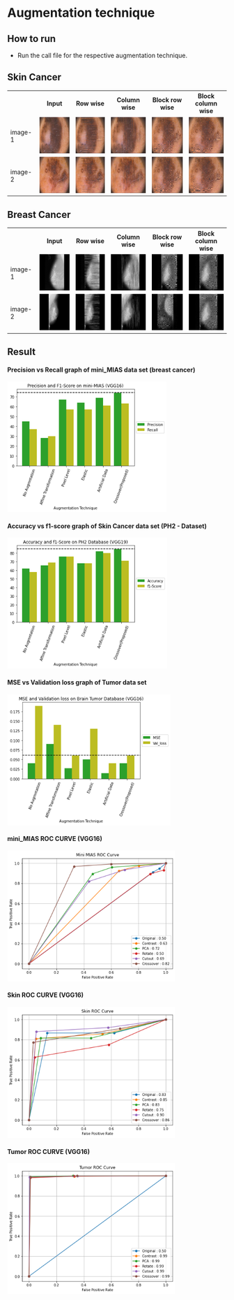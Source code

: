 # Augmentation technique

## How to run

<ul>
  <li>Run the call file for the respective augmentation technique.</li>
</ul>

## Skin Cancer

<table>
  <tr>
    <th>&nbsp;</th>
    <th>Input</th>
    <th>Row wise</th>
    <th>Column wise</th>
    <th>Block row wise</th>
    <th>Block column wise</th>
  </tr>
  <tr>
    <td>image-1</td>
    <td><img src="https://github.com/lalit-kaim/Augmentation/blob/main/images/img1.jpeg?raw=true" height="83" width="124" alt="input images"></td>
    <td><img src="https://github.com/lalit-kaim/Augmentation/blob/main/images/img1_rw.jpeg?raw=true" height="83" width="124" alt="input images"></td>
    <td><img src="https://github.com/lalit-kaim/Augmentation/blob/main/images/img1_cw.jpeg?raw=true" height="83" width="124" alt="input images"></td>
    <td><img src="https://github.com/lalit-kaim/Augmentation/blob/main/images/img1_block_rw.jpeg?raw=true" height="83" width="124" alt="input images"></td>
    <td><img src="https://github.com/lalit-kaim/Augmentation/blob/main/images/img1_block_cw.jpeg?raw=true" height="83" width="124" alt="input images"></td>
  </tr>
  <tr>
    <td>image-2</td>
    <td><img src="https://github.com/lalit-kaim/Augmentation/blob/main/images/img2.jpeg?raw=true" height="83" width="124" alt="input images"></td>
    <td><img src="https://github.com/lalit-kaim/Augmentation/blob/main/images/img2_rw.jpeg?raw=true" height="83" width="124" alt="input images"></td>
    <td><img src="https://github.com/lalit-kaim/Augmentation/blob/main/images/img2_cw.jpeg?raw=true" height="83" width="124" alt="input images"></td>
    <td><img src="https://github.com/lalit-kaim/Augmentation/blob/main/images/img2_block_rw.jpeg?raw=true" height="83" width="124" alt="input images"></td>
    <td><img src="https://github.com/lalit-kaim/Augmentation/blob/main/images/img2_block_cw.jpeg?raw=true" height="83" width="124" alt="input images"></td>
  </tr>
</table>

## Breast Cancer

<table>
  <tr>
    <th>&nbsp;</th>
    <th>Input</th>
    <th>Row wise</th>
    <th>Column wise</th>
    <th>Block row wise</th>
    <th>Block column wise</th>
  </tr>
  <tr>
    <td>image-1</td>
    <td><img src="https://github.com/lalit-kaim/Augmentation/blob/main/images/mias_im1.jpeg?raw=true" height="83" width="124" alt="input images"></td>
    <td><img src="https://github.com/lalit-kaim/Augmentation/blob/main/images/mias_im1_rw.jpeg?raw=true" height="83" width="124" alt="input images"></td>
    <td><img src="https://github.com/lalit-kaim/Augmentation/blob/main/images/mias_im1_cw.jpeg?raw=true" height="83" width="124" alt="input images"></td>
    <td><img src="https://github.com/lalit-kaim/Augmentation/blob/main/images/mias_block_im1_rw.jpeg?raw=true" height="83" width="124" alt="input images"></td>
    <td><img src="https://github.com/lalit-kaim/Augmentation/blob/main/images/mias_block_im1_cw.jpeg?raw=true" height="83" width="124" alt="input images"></td>
  </tr>
    <td>image-2</td>
    <td><img src="https://github.com/lalit-kaim/Augmentation/blob/main/images/mias_im2.jpeg?raw=true" height="83" width="124" alt="input images"></td>
    <td><img src="https://github.com/lalit-kaim/Augmentation/blob/main/images/mias_im2_rw.jpeg?raw=true" height="83" width="124" alt="input images"></td>
    <td><img src="https://github.com/lalit-kaim/Augmentation/blob/main/images/mias_im2_cw.jpeg?raw=true" height="83" width="124" alt="input images"></td>
    <td><img src="https://github.com/lalit-kaim/Augmentation/blob/main/images/mias_block_im2_rw.jpeg?raw=true" height="83" width="124" alt="input images"></td>
    <td><img src="https://github.com/lalit-kaim/Augmentation/blob/main/images/mias_block_im2_cw.jpeg?raw=true" height="83" width="124" alt="input images"></td>
  </tr>
</table>


## Result

#### Precision vs Recall graph of mini_MIAS data set (breast cancer)
<img src="https://github.com/lalit-kaim/Augmentation/blob/main/results/MINI%20MIAS%20Precision%20and%20recall.png?raw=true" height="300" width="auto" alt="input images">

#### Accuracy vs f1-score graph of Skin Cancer data set (PH2 - Dataset)
<img src="https://github.com/lalit-kaim/Augmentation/blob/main/results/Skin%20Cancer%20Accuracy%20and%20f1-score.png?raw=true" height="300" width="auto" alt="input images">

#### MSE vs Validation loss graph of Tumor data set
<img src="https://github.com/lalit-kaim/Augmentation/blob/main/results/Tumon%20MSE%20and%20validation%20loss.png?raw=true" height="300" width="auto" alt="input images">

#### mini_MIAS ROC CURVE (VGG16)
<img src="https://github.com/lalit-kaim/Augmentation/blob/main/results/MINI%20MIAS%20ROC%20Curve.png?raw=true" height="300" width="auto" alt="input images">

#### Skin ROC CURVE (VGG16)
<img src="https://github.com/lalit-kaim/Augmentation/blob/main/results/Skin%20ROC%20Curve.png?raw=true" height="300" width="auto" alt="input images">

#### Tumor ROC CURVE (VGG16)
<img src="https://github.com/lalit-kaim/Augmentation/blob/main/results/Tumor%20ROC%20Curve.png?raw=true" height="300" width="auto" alt="input images">